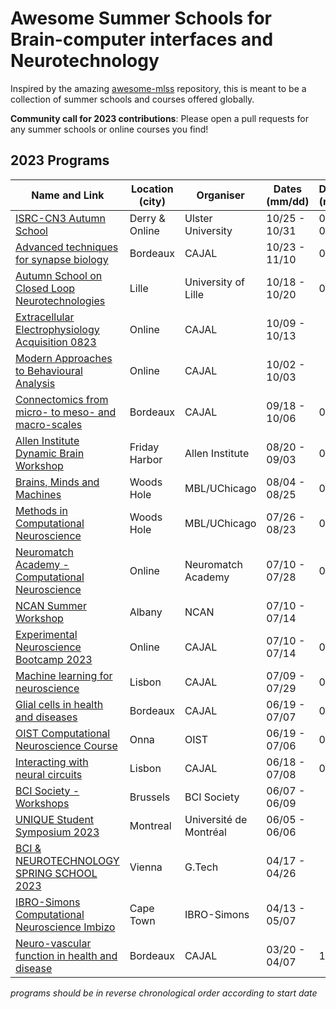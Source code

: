 # Awesome Summer Schools for Brain-computer interfaces and Neurotechnology 

Inspired by the amazing [awesome-mlss](https://github.com/sshkhr/awesome-mlss) repository, this is meant to be a 
collection of summer schools and courses offered globally.

**Community call for 2023 contributions**: Please open a pull requests for any summer schools or online courses
you find!

## 2023 Programs

| Name and Link                                                                                                                                                                 | Location (city) | Organiser              | Dates (mm/dd) | Deadline (mm/dd) | Application Fee | Notes                      |
|-------------------------------------------------------------------------------------------------------------------------------------------------------------------------------|-----------------|------------------------|---------------|------------------|-----------------|----------------------------|
| [ISRC-CN3 Autumn School](https://www.ulster.ac.uk/faculties/computing-engineering-and-the-built-environment/computing-engineering-intelligent-systems/isrc-cn3-autumn-school) | Derry & Online  | Ulster University      | 10/25 - 10/31 | 07/20, 09/15     | varies          | Comp. Neuro & NeuroAI      |
| [Advanced techniques for synapse biology](https://cajal-training.org/on-site/atsb2023/)                                                                                       | Bordeaux        | CAJAL                  | 10/23 - 11/10 | 05/29            | 3,950 EURO      | Incl. accommodation+meal   |
| [Autumn School on Closed Loop Neurotechnologies](https://theneurotech.eu/neurotecheu-autumn-school-on-closed-loop-technologies-at-the-university-of-lille/)                   | Lille           | University of Lille    | 10/18 - 10/20 | 09/04            | covered         | Limited to NeurotechEU     |
| [Extracellular Electrophysiology Acquisition 0823](https://cajal-training.org/neurokit/extracellular-electrophysiology-acquisition-0823/)                                     | Online          | CAJAL                  | 10/09 - 10/13 |                  | 500 EURO        | Hands on w/ NeuroKit       |
| [Modern Approaches to Behavioural Analysis](https://cajal-training.org/neurokit/modern-approaches-to-behavioural-analysis_2023/)                                              | Online          | CAJAL                  | 10/02 - 10/03 |                  | 200 EURO        | Hands on w/ NeuroKit       |
| [Connectomics from micro- to meso- and macro-scales](https://cajal-training.org/on-site/connectomics/)                                                                        | Bordeaux        | CAJAL                  | 09/18 - 10/06 | 04/17            | 3,950 EURO      | Incl. accommodation+meal   |
| [Allen Institute Dynamic Brain Workshop](https://alleninstitute.org/events/summer-workshop-on-the-dynamic-brain-2023/)                                                        | Friday Harbor   | Allen Institute        | 08/20 - 09/03 | 02/01            | covered         | Must have 1 year PhD       |
| [Brains, Minds and Machines](https://www.mbl.edu/education/advanced-research-training-courses/course-offerings/brains-minds-and-machines)                                     | Woods Hole      | MBL/UChicago           | 08/04 - 08/25 | 04/19            | covered         |                            |
| [Methods in Computational Neuroscience](https://www.mbl.edu/education/advanced-research-training-courses/course-offerings/methods-computational-neuroscience)                 | Woods Hole      | MBL/UChicago           | 07/26 - 08/23 | 03/31            | 6,000 USD       | Financial aid available    |
| [Neuromatch Academy - Computational Neuroscience](https://academy.neuromatch.io/courses)                                                                                      | Online          | Neuromatch Academy     | 07/10 - 07/28 | 05/08            | varies          | Comp. Neuro                |
| [NCAN Summer Workshop](https://www.neurotechcenter.org/ncan-summer-course-2023)                                                                                               | Albany          | NCAN                   | 07/10 - 07/14 |                  | varies          | Limited to 24 participants |
| [Experimental Neuroscience Bootcamp 2023](https://cajal-training.org/neurokit/experimental-neuroscience-bootcamp-1122/)                                                       | Online          | CAJAL                  | 07/10 - 07/14 | 03/31            | 500 EURO        | Hands on w/ NeuroKit       |
| [Machine learning for neuroscience](https://cajal-training.org/on-site/artificial-intelligence/)                                                                              | Lisbon          | CAJAL                  | 07/09 - 07/29 | 01/23            | 2,950 EURO      | Incl. accommodation+meal   |
| [Glial cells in health and diseases](https://cajal-training.org/on-site/glial-and-astrocyte-cells-in-health-and-diseases/)                                                    | Bordeaux        | CAJAL                  | 06/19 - 07/07 | 01/23            | 3,950 EURO      | Incl. accommodation+meal   |
| [OIST Computational Neuroscience Course](https://groups.oist.jp/ocnc)                                                                                                         | Onna            | OIST                   | 06/19 - 07/06 | 01/31            | covered         | Incl. accommodation+meal   |
| [Interacting with neural circuits](https://cajal-training.org/on-site/interacting-with-neural-circuits/)                                                                      | Lisbon          | CAJAL                  | 06/18 - 07/08 | 01/31            | 3,950 EURO      | Incl. accommodation+meal   |
| [BCI Society - Workshops](https://bcisociety.org/workshops/)                                                                                                                  | Brussels        | BCI Society            | 06/07 - 06/09 |                  | varies          |                            |
| [UNIQUE Student Symposium 2023](https://www.eventbrite.ca/e/unique-student-symposium-2023-tickets-616558853127)                                                               | Montreal        | Université de Montréal | 06/05 - 06/06 |                  | 20 CAD          | NeuroAI                    |
| [BCI & NEUROTECHNOLOGY SPRING SCHOOL 2023](https://www.gtec.at/spring-school-2023/)                                                                                           | Vienna          | G.Tech                 | 04/17 - 04/26 |                  |                 |                            |
| [IBRO-Simons Computational Neuroscience Imbizo](http://imbizo.africa)                                                                                                         | Cape Town       | IBRO-Simons            | 04/13 - 05/07 |                  | 1,200 EURO      | Comp. Neuro                |
| [Neuro-vascular function in health and disease](https://cajal-training.org/on-site/neuro-vascular/)                                                                           | Bordeaux        | CAJAL                  | 03/20 - 04/07 | 11/14            | 3,950 EURO      | Incl. accommodation+meal   |

*programs should be in reverse chronological order according to start date*
